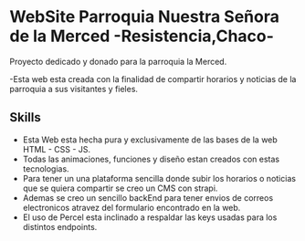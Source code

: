 # WebSite Parroquia Nuestra Señora de la Merced -Resistencia,Chaco-
Proyecto dedicado y donado para la parroquia la Merced.

 -Esta web esta creada con la finalidad de compartir horarios y noticias de la parroquia a sus visitantes y fieles.
 ## Skills
 - Esta Web esta hecha pura y exclusivamente de las bases de la web HTML - CSS - JS.
 - Todas las animaciones, funciones y diseño estan creados con estas tecnologias.
 - Para tener un una plataforma sencilla donde subir los horarios o noticias que se quiera compartir se creo un CMS con strapi.
 - Ademas se creo un sencillo backEnd para tener envios de correos electronicos atravez del formulario encontrado en la web.
 - El uso de Percel esta inclinado a respaldar las keys usadas para los distintos endpoints.
